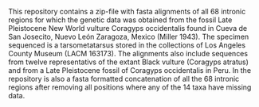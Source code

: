 This repository contains a zip-file with fasta alignments of all 68 intronic regions for which the genetic data was obtained from the fossil Late Pleistocene New World vulture Coragyps occidentalis found in Cueva de San Josecito, Nuevo León Zaragoza, Mexico (Miller 1943). The specimen sequenced is a tarsometatarsus stored in the collections of Los Angeles County Museum (LACM 163173). The alignments also include sequences from twelve representativs of the extant Black vulture (Coragyps atratus) and from a Late Pleistocene fossil of Coragyps occidentalis in Peru. In the repository is also a fasta formatted concatenation of all the 68 intronic regions after removing all positions where any of the 14 taxa have missing data.
